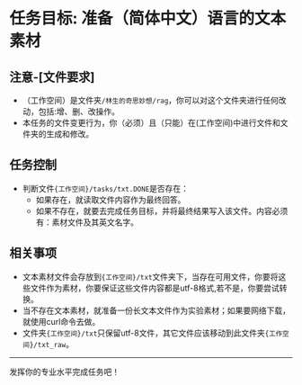 # 任务目标: 准备（简体中文）语言的文本素材

## 注意-[文件要求]

- （工作空间）是文件夹`/林生的奇思妙想/rag`，你可以对这个文件夹进行任何改动，包括:增、删、改操作。
- 本任务的文件变更行为，你（必须）且（只能）在(工作空间)中进行文件和文件夹的生成和修改。

## 任务控制

- 判断文件`{工作空间}/tasks/txt.DONE`是否存在：
  - 如果存在，就读取文件内容作为最终回答。
  - 如果不存在，就要去完成任务目标，并将最终结果写入该文件。内容必须有：素材文件及其英文名字。

## 相关事项

- 文本素材文件会存放到`{工作空间}/txt`文件夹下，当存在可用文件，你要将这些文件作为素材，你要保证这些文件内容都是utf-8格式,若不是，你要尝试转换。
- 当不存在文本素材，就准备一份长文本文件作为实验素材；如果要网络下载，就使用curl命令去做。
- 文件夹`{工作空间}/txt`只保留utf-8文件，其它文件应该移动到此文件夹`{工作空间}/txt_raw`。

----
发挥你的专业水平完成任务吧！
